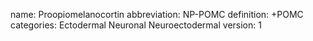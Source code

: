 name: Proopiomelanocortin
abbreviation: NP-POMC
definition: +POMC
categories: Ectodermal Neuronal Neuroectodermal
version: 1
